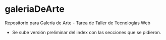# galeriaDeArte
Repositorio para Galería de Arte - Tarea de Taller de Tecnologías Web

- Se sube versión preliminar del index con las secciones que se pidieron.